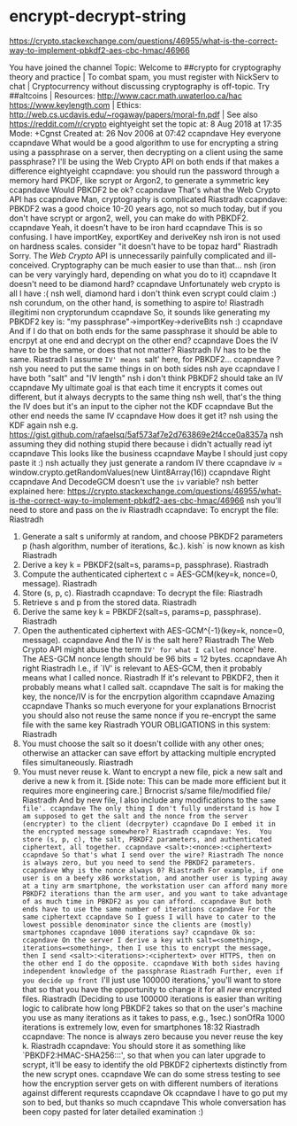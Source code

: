 # encrypt-decrypt-string

https://crypto.stackexchange.com/questions/46955/what-is-the-correct-way-to-implement-pbkdf2-aes-cbc-hmac/46966

You have joined the channel
Topic: Welcome to ##crypto for cryptography theory and practice | To combat spam, you must register with NickServ to chat | Cryptocurrency without discussing cryptography is off-topic. Try ##altcoins | Resources: http://www.cacr.math.uwaterloo.ca/hac https://www.keylength.com | Ethics: http://web.cs.ucdavis.edu/~rogaway/papers/moral-fn.pdf | See also https://reddit.com/r/crypto
eightyeight set the topic at: 8 Aug 2018 at 17:35
Mode: +Cgnst
Created at: 26 Nov 2006 at 07:42
ccapndave
Hey everyone
ccapndave
What would be a good algorithm to use for encrypting a string using a passphrase on a server, then decrypting on a client using the same passphrase?  I'll be using the Web Crypto API on both ends if that makes a difference
eightyeight
ccapndave: you should run the password through a memory hard PKDF, like scrypt or Argon2, to generate a symmetric key
ccapndave
Would PBKDF2 be ok?
ccapndave
That's what the Web Crypto API has
ccapndave
Man, cryptography is complicated
Riastradh
ccapndave: PBKDF2 was a good choice 10-20 years ago, not so much today, but if you don't have scrypt or argon2, well, you can make do with PBKDF2.
ccapndave
Yeah, it doesn't have to be iron hard
ccapndave
This is so confusing.  I have importKey, exportKey and deriveKey
nsh
iron is not used on hardness scales. consider "it doesn't have to be topaz hard"
Riastradh
Sorry.  The _Web Crypto_ API is unnecessarily painfully complicated and ill-conceived.  Cryptography can be much easier to use than that...
nsh
(iron can be very varyingly hard, depending on what you do to it)
ccapndave
It doesn't need to be diamond hard?
ccapndave
Unfortunately web crypto is all I have :(
nsh
well, diamond hard i don't think even scrypt could claim :)
nsh
corundum, on the other hand, is something to aspire to!
Riastradh
illegitimi non cryptorundum
ccapndave
So, it sounds like generating my PBKDF2 key is:  "my passphrase"->importKey->deriveBits
nsh
:)
ccapndave
And if I do that on both ends for the same passphrase it should be able to encrpyt at one end and decrypt on the other end?
ccapndave
Does the IV have to be the same, or does that not matter?
Riastradh
IV has to be the same.
Riastradh
I assume `IV' means `salt' here, for PBKDF2...
ccapndave
?
nsh
you need to put the same things in on both sides
nsh
aye
ccapndave
I have both "salt" and "IV length"
nsh
i don't think PBKDF2 should take an IV
ccapndave
My ultimate goal is that each time it encrypts it comes out different, but it always decrypts to the same thing
nsh
well, that's the thing the IV does but it's an input to the cipher not the KDF
ccapndave
But the other end needs the same IV
ccapndave
How does it get it?
nsh
using the KDF again
nsh
e.g. https://gist.github.com/rafaelsq/5af573af7e2d763869e2f4cce0a8357a
nsh
assuming they did nothing stupid there because i didn't actually read iyt
ccapndave
This looks like the business
ccapndave
Maybe I should just copy paste it :)
nsh
actually they just generate a random IV there
ccapndave
iv = window.crypto.getRandomValues(new Uint8Array(16))
ccapndave
Right
ccapndave
And DecodeGCM doesn't use the `iv` variable?
nsh
better explained here: https://crypto.stackexchange.com/questions/46955/what-is-the-correct-way-to-implement-pbkdf2-aes-cbc-hmac/46966
nsh
you'll need to store and pass on the iv
Riastradh
ccapndave: To encrypt the file:
Riastradh
1. Generate a salt s uniformly at random, and choose PBKDF2 parameters p (hash algorithm, number of iterations, &c.).
kish` is now known as kish
Riastradh
2. Derive a key k = PBKDF2(salt=s, params=p, passphrase).
Riastradh
3. Compute the authenticated ciphertext c = AES-GCM(key=k, nonce=0, message).
Riastradh
4. Store (s, p, c).
Riastradh
ccapndave: To decrypt the file:
Riastradh
1. Retrieve s and p from the stored data.
Riastradh
2. Derive the same key k = PBKDF2(salt=s, params=p, passphrase).
Riastradh
3. Open the authenticated ciphertext with AES-GCM^{-1}(key=k, nonce=0, message).
ccapndave
And the IV is the salt here?
Riastradh
The Web Crypto API might abuse the term `IV' for what I called `nonce' here.  The AES-GCM nonce length should be 96 bits = 12 bytes.
ccapndave
Ah right
Riastradh
I.e., if `IV' is relevant to AES-GCM, then it probably means what I called nonce.
Riastradh
If it's relevant to PBKDF2, then it probably means what I called salt.
ccapndave
The salt is for making the key, the nonce/IV is for the encrpytion algorithm
ccapndave
Amazing
ccapndave
Thanks so much everyone for your explanations
Brnocrist
you should also not reuse the same nonce if you re-encrypt the same file with the same key
Riastradh
YOUR OBLIGATIONS in this system:
Riastradh
1. You must choose the salt so it doesn't collide with any other ones; otherwise an attacker can save effort by attacking multiple encrypted files simultaneously.
Riastradh
2. You must never reuse k.  Want to encrypt a new file, pick a new salt and derive a new k from it.  [Side note: This can be made more efficient but it requires more engineering care.]
Brnocrist
s/same file/modified file/
Riastradh
And by new file, I also include any modifications to the `same file'.
ccapndave
The only thing I don't fully understand is how I am supposed to get the salt and the nonce from the server (encrypter) to the client (decrpyter)
ccapndave
Do I embed it in the encrypted message somewhere?
Riastradh
ccapndave: Yes.  You store (s, p, c), the salt, PBKDF2 parameters, and authenticated ciphertext, all together.
ccapndave
<salt>:<nonce>:<ciphertext>
ccapndave
So that's what I send over the wire?
Riastradh
The nonce is always zero, but you need to send the PBKDF2 parameters.
ccapndave
Why is the nonce always 0?
Riastradh
For example, if one user is on a beefy x86 workstation, and another user is typing away at a tiny arm smartphone, the workstation user can afford many more PBKDF2 iterations than the arm user, and you want to take advantage of as much time in PBKDF2 as you can afford.
ccapndave
But both ends have to use the same number of iterations
ccapndave
For the same ciphertext
ccapndave
So I guess I will have to cater to the lowest possible denominator since the clients are (mostly) smartphones
ccapndave
1000 iterations say?
ccapndave
Ok so:
ccapndave
On the server I derive a key with salt=<something>, iterations=<something>, then I use this to encrypt the message, then I send <salt>:<iterations>:<ciphertext> over HTTPS, then on the other end I do the opposite.
ccapndave
With both sides having independent knowledge of the passphrase
Riastradh
Further, even if you decide up front `I'll just use 100000 iterations,' you'll want to store that so that you have the opportunity to change it for all _new_ encrypted files.
Riastradh
(Deciding to use 100000 iterations is easier than writing logic to calibrate how long PBKDF2 takes so that on the user's machine you use as many iterations as it takes to pass, e.g., 1sec.)
sonOfRa
1000 iterations is extremely low, even for smartphones
18:32 Riastradh
ccapndave: The nonce is always zero because you never reuse the key k.
Riastradh
ccapndave: You should store it as something like `PBKDF2:HMAC-SHA256:<salt>:<iterations>:<ciphertext>', so that when you can later upgrade to scrypt, it'll be easy to identify the old PBKDF2 ciphertexts distinctly from the new scrypt ones.
ccapndave
We can do some stress testing to see how the encryption server gets on with different numbers of iterations against different requrests
ccapndave
Ok
ccapndave
I have to go put my son to bed, but thanks so much
ccapndave
This whole conversation has been copy pasted for later detailed examination :)
